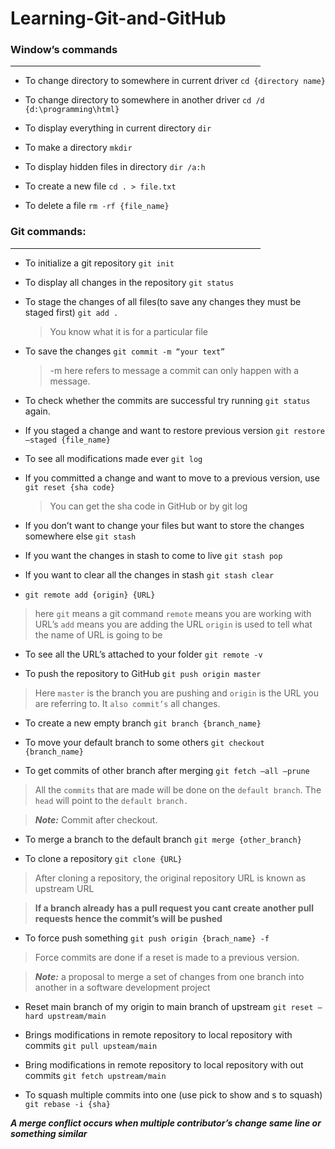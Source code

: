 # Learning-Git-and-GitHub

### Window’s commands

<hr width="400px" align="left">

- To change directory to somewhere in current driver `cd {directory name}`

- To change directory to somewhere in another driver `cd /d {d:\programming\html}`

- To display everything in current directory `dir`

- To make a directory `mkdir`

- To display hidden files in directory `dir /a:h`

- To create a new file `cd . > file.txt`

- To delete a file `rm -rf {file_name}`

### Git commands:

<hr width="400px" align="left">

- To initialize a git repository `git init`

- To display all changes in the repository `git status`

- To stage the changes of all files(to save any changes they must be staged first) `git add .`

  > You know what it is for a particular file

- To save the changes `git commit -m “your text”`

  > -m here refers to message a commit can only happen with a message.

- To check whether the commits are successful try running `git status` again.

- If you staged a change and want to restore previous version `git restore –staged {file_name}`

- To see all modifications made ever `git log`

- If you committed a change and want to move to a previous version, use `git reset {sha code}`

  > You can get the sha code in GitHub or by git log

- If you don’t want to change your files but want to store the changes somewhere else `git stash`

- If you want the changes in stash to come to live `git stash pop`

- If you want to clear all the changes in stash `git stash clear`

- `git remote add {origin} {URL}`

> here `git` means a git command
> `remote` means you are working with URL’s
> `add` means you are adding the URL
> `origin` is used to tell what the name of URL is going to be

- To see all the URL’s attached to your folder `git remote -v`

- To push the repository to GitHub `git push origin master`

> Here `master` is the branch you are pushing and `origin` is the URL you are referring to. It `also commit’s` all changes.

- To create a new empty branch `git branch {branch_name}`

- To move your default branch to some others `git checkout {branch_name}`

- To get commits of other branch after merging `git fetch –all –prune`

> All the `commits` that are made will be done on the `default branch`. The `head` will point to the `default branch.`

> _**Note:**_ Commit after checkout.

- To merge a branch to the default branch `git merge {other_branch}`

- To clone a repository `git clone {URL}`

> After cloning a repository, the original repository URL is known as upstream URL

> **If a branch already has a pull request you cant create another pull requests hence the commit’s will be pushed**

- To force push something `git push origin {brach_name} -f`

> Force commits are done if a reset is made to a previous version.

> _**Note:**_ a proposal to merge a set of changes from one branch into another in a software development project

- Reset main branch of my origin to main branch of upstream `git reset –hard upstream/main`

- Brings modifications in remote repository to local repository with commits `git pull upsteam/main`

- Bring modifications in remote repository to local repository with out commits `git fetch upstream/main`

- To squash multiple commits into one (use pick to show and s to squash) `git rebase -i {sha}`

**_A merge conflict occurs when multiple contributor’s change same line or something similar_**
